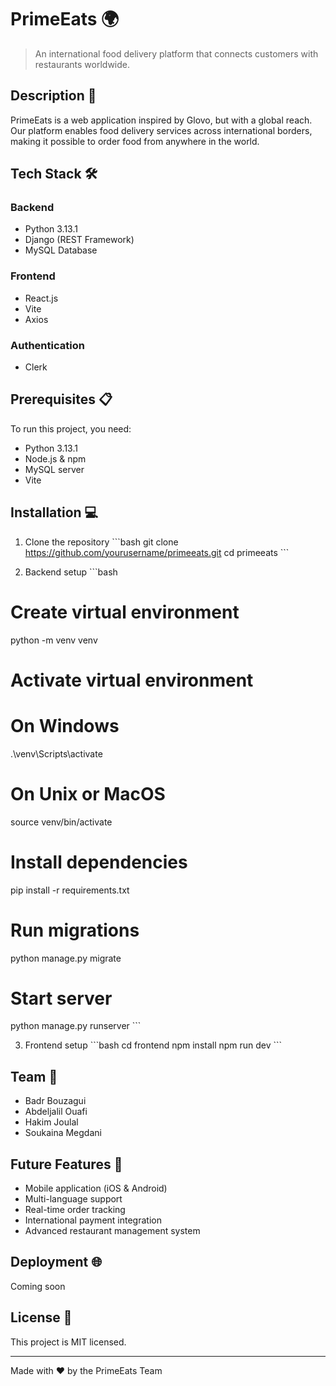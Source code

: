 # PrimeEats 🌍

> An international food delivery platform that connects customers with restaurants worldwide.

## Description 📝
PrimeEats is a web application inspired by Glovo, but with a global reach. Our platform enables food delivery services across international borders, making it possible to order food from anywhere in the world.

## Tech Stack 🛠️

### Backend
- Python 3.13.1
- Django (REST Framework)
- MySQL Database

### Frontend
- React.js
- Vite
- Axios

### Authentication
- Clerk

## Prerequisites 📋
To run this project, you need:
- Python 3.13.1
- Node.js & npm
- MySQL server
- Vite

## Installation 💻

1. Clone the repository
\`\`\`bash
git clone https://github.com/yourusername/primeeats.git
cd primeeats
\`\`\`

2. Backend setup
\`\`\`bash
# Create virtual environment
python -m venv venv

# Activate virtual environment
# On Windows
.\\venv\\Scripts\\activate
# On Unix or MacOS
source venv/bin/activate

# Install dependencies
pip install -r requirements.txt

# Run migrations
python manage.py migrate

# Start server
python manage.py runserver
\`\`\`

3. Frontend setup
\`\`\`bash
cd frontend
npm install
npm run dev
\`\`\`

## Team 👥
- Badr Bouzagui
- Abdeljalil Ouafi
- Hakim Joulal
- Soukaina Megdani

## Future Features 🚀
- Mobile application (iOS & Android)
- Multi-language support
- Real-time order tracking
- International payment integration
- Advanced restaurant management system

## Deployment 🌐
Coming soon

## License 📄
This project is MIT licensed.

---
Made with ❤️ by the PrimeEats Team
